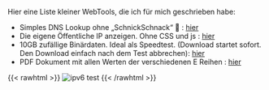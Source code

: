  Hier eine Liste kleiner WebTools, die ich für mich geschrieben habe:  
- Simples DNS Lookup ohne „SchnickSchnack“ 🙂 : [hier](https://tools.pwserv.net/nslookup.php)
- Die eigene Öffentliche IP anzeigen. Ohne CSS und js : [hier](https://ip.tools.pwserv.net/)
- 10GB zufällige Binärdaten. Ideal als Speedtest. (Download startet sofort. Den Download einfach nach dem Test abbrechen): [hier](https://speed.tools.pwserv.net/10GB.bin)  
- PDF Dokument mit allen Werten der verschiedenen E Reihen : [hier](/E_Reihe.pdf)


{{< rawhtml >}}
 <img class="connected-via" src='https://v4v6.ipv6-test.com/imgtest.png' alt='ipv6 test' title='ipv6 test' border='0' />
{{< /rawhtml >}}
